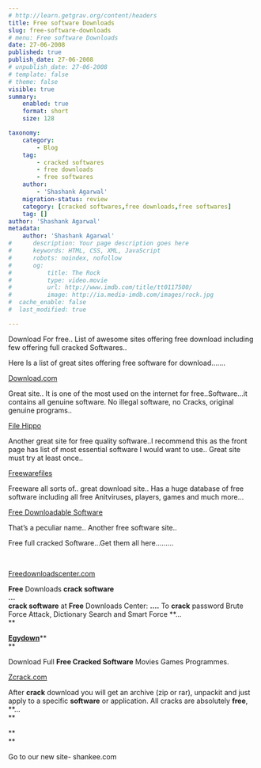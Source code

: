 ```yaml
---
# http://learn.getgrav.org/content/headers
title: Free software Downloads
slug: free-software-downloads
# menu: Free software Downloads
date: 27-06-2008
published: true
publish_date: 27-06-2008
# unpublish_date: 27-06-2008
# template: false
# theme: false
visible: true
summary:
    enabled: true
    format: short
    size: 128

taxonomy:
    category:
        - Blog
    tag:
        - cracked softwares
        - free downloads
        - free softwares
    author:
        - 'Shashank Agarwal'
    migration-status: review
    category: [cracked softwares,free downloads,free softwares]
    tag: []
author: 'Shashank Agarwal'
metadata:
    author: 'Shashank Agarwal'
#      description: Your page description goes here
#      keywords: HTML, CSS, XML, JavaScript
#      robots: noindex, nofollow
#      og:
#          title: The Rock
#          type: video.movie
#          url: http://www.imdb.com/title/tt0117500/
#          image: http://ia.media-imdb.com/images/rock.jpg
#  cache_enable: false
#  last_modified: true

---
```


Download For free.. List of awesome sites offering free download including few offering full cracked Softwares..

Here Is a list of great sites offering free software for download…….

[Download.com](http://www.download.com/)

Great site.. It is one of the most used on the internet for free..Software…it contains all genuine software. No illegal software, no Cracks, original genuine programs..

[File Hippo](http://www.filehippo.com/)

Another great site for free quality software..I recommend this as the front page has list of most essential software I would want to use.. Great site must try at least once..

[Freewarefiles](http://www.freewarefiles.com/)

Freeware all sorts of.. great download site.. Has a huge database of free software including all free Anitviruses, players, games and much more…

[Free Downloadable Software](http://www.free-downloadable-software.com/)

That’s a peculiar name.. Another free software site..

Free full cracked Software…Get them all here………

[  
](http://www.freedownloadscenter.com/)

[Freedownloadscenter.com](http://www.freedownloadscenter.com/)

**Free** Downloads **crack software**  
**…**  
**crack software** at **Free** Downloads Center: **….** To **crack** password Brute Force Attack, Dictionary Search and Smart Force **…  
**

[**Egydown**](http://www.egydown.com/)**  
**

Download Full **Free Cracked Software** Movies Games Programmes.

[Zcrack.com](http://www.zcrack.com/)

After **crack** download you will get an archive (zip or rar), unpackit and just apply to a specific **software** or application. All cracks are absolutely **free**, **…  
**

**  
**

Go to our new site- shankee.com
